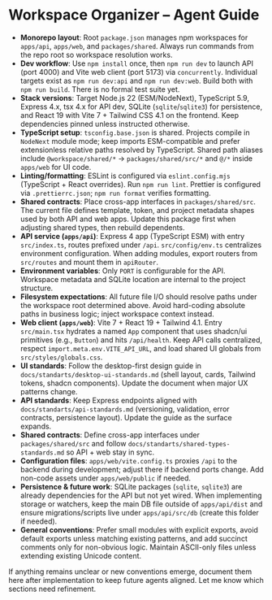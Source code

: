 # Workspace Organizer – Agent Guide

- **Monorepo layout**: Root `package.json` manages npm workspaces for `apps/api`, `apps/web`, and `packages/shared`. Always run commands from the repo root so workspace resolution works.
- **Dev workflow**: Use `npm install` once, then `npm run dev` to launch API (port 4000) and Vite web client (port 5173) via `concurrently`. Individual targets exist as `npm run dev:api` and `npm run dev:web`. Build both with `npm run build`. There is no formal test suite yet.
- **Stack versions**: Target Node.js 22 (ESM/NodeNext), TypeScript 5.9, Express 4.x, tsx 4.x for API dev, SQLite (`sqlite`/`sqlite3`) for persistence, and React 19 with Vite 7 + Tailwind CSS 4.1 on the frontend. Keep dependencies pinned unless instructed otherwise.
- **TypeScript setup**: `tsconfig.base.json` is shared. Projects compile in `NodeNext` module mode; keep imports ESM-compatible and prefer extensionless relative paths resolved by TypeScript. Shared path aliases include `@workspace/shared/*` → `packages/shared/src/*` and `@/*` inside `apps/web` for UI code.
- **Linting/formatting**: ESLint is configured via `eslint.config.mjs` (TypeScript + React overrides). Run `npm run lint`. Prettier is configured via `.prettierrc.json`; `npm run format` verifies formatting.
- **Shared contracts**: Place cross-app interfaces in `packages/shared/src`. The current file defines template, token, and project metadata shapes used by both API and web apps. Update this package first when adjusting shared types, then rebuild dependents.
- **API service (`apps/api`)**: Express 4 app (TypeScript ESM) with entry `src/index.ts`, routes prefixed under `/api`. `src/config/env.ts` centralizes environment configuration. When adding modules, export routers from `src/routes` and mount them in `apiRouter`.
- **Environment variables**: Only `PORT` is configurable for the API. Workspace metadata and SQLite location are internal to the project structure.
- **Filesystem expectations**: All future file I/O should resolve paths under the workspace root determined above. Avoid hard-coding absolute paths in business logic; inject workspace context instead.
- **Web client (`apps/web`)**: Vite 7 + React 19 + Tailwind 4.1. Entry `src/main.tsx` hydrates a named `App` component that uses shadcn/ui primitives (e.g., `Button`) and hits `/api/health`. Keep API calls centralized, respect `import.meta.env.VITE_API_URL`, and load shared UI globals from `src/styles/globals.css`.
- **UI standards**: Follow the desktop-first design guide in `docs/standarts/desktop-ui-standards.md` (shell layout, cards, Tailwind tokens, shadcn components). Update the document when major UX patterns change.
- **API standards**: Keep Express endpoints aligned with `docs/standarts/api-standards.md` (versioning, validation, error contracts, persistence layout). Update the guide as the surface expands.
- **Shared contracts**: Define cross-app interfaces under `packages/shared/src` and follow `docs/standarts/shared-types-standards.md` so API + web stay in sync.
- **Configuration files**: `apps/web/vite.config.ts` proxies `/api` to the backend during development; adjust there if backend ports change. Add non-code assets under `apps/web/public` if needed.
- **Persistence & future work**: SQLite packages (`sqlite`, `sqlite3`) are already dependencies for the API but not yet wired. When implementing storage or watchers, keep the main DB file outside of `apps/api/dist` and ensure migrations/scripts live under `apps/api/src/db` (create this folder if needed).
- **General conventions**: Prefer small modules with explicit exports, avoid default exports unless matching existing patterns, and add succinct comments only for non-obvious logic. Maintain ASCII-only files unless extending existing Unicode content.

If anything remains unclear or new conventions emerge, document them here after implementation to keep future agents aligned. Let me know which sections need refinement. 